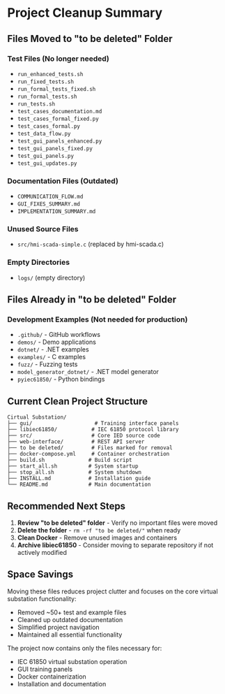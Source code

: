 # Project Cleanup Summary

## Files Moved to "to be deleted" Folder

### Test Files (No longer needed)
- `run_enhanced_tests.sh`
- `run_fixed_tests.sh` 
- `run_formal_tests_fixed.sh`
- `run_formal_tests.sh`
- `run_tests.sh`
- `test_cases_documentation.md`
- `test_cases_formal_fixed.py`
- `test_cases_formal.py`
- `test_data_flow.py`
- `test_gui_panels_enhanced.py`
- `test_gui_panels_fixed.py`
- `test_gui_panels.py`
- `test_gui_updates.py`

### Documentation Files (Outdated)
- `COMMUNICATION_FLOW.md`
- `GUI_FIXES_SUMMARY.md`
- `IMPLEMENTATION_SUMMARY.md`

### Unused Source Files
- `src/hmi-scada-simple.c` (replaced by hmi-scada.c)

### Empty Directories
- `logs/` (empty directory)

## Files Already in "to be deleted" Folder

### Development Examples (Not needed for production)
- `.github/` - GitHub workflows
- `demos/` - Demo applications
- `dotnet/` - .NET examples
- `examples/` - C examples
- `fuzz/` - Fuzzing tests
- `model_generator_dotnet/` - .NET model generator
- `pyiec61850/` - Python bindings

## Current Clean Project Structure

```
Cirtual Substation/
├── gui/                    # Training interface panels
├── libiec61850/           # IEC 61850 protocol library
├── src/                   # Core IED source code
├── web-interface/         # REST API server
├── to be deleted/         # Files marked for removal
├── docker-compose.yml     # Container orchestration
├── build.sh              # Build script
├── start_all.sh          # System startup
├── stop_all.sh           # System shutdown
├── INSTALL.md            # Installation guide
└── README.md             # Main documentation
```

## Recommended Next Steps

1. **Review "to be deleted" folder** - Verify no important files were moved
2. **Delete the folder** - `rm -rf "to be deleted/"` when ready
3. **Clean Docker** - Remove unused images and containers
4. **Archive libiec61850** - Consider moving to separate repository if not actively modified

## Space Savings

Moving these files reduces project clutter and focuses on the core virtual substation functionality:
- Removed ~50+ test and example files
- Cleaned up outdated documentation
- Simplified project navigation
- Maintained all essential functionality

The project now contains only the files necessary for:
- IEC 61850 virtual substation operation
- GUI training panels
- Docker containerization
- Installation and documentation